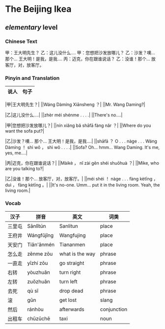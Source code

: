 # The Beijing Ikea
## *elementary* level

### Chinese Text
甲：王大明先生？
乙：这儿没什么....
甲：您想把沙发放哪儿？
乙：沙发？噢... 那个... 王大明！是我，是我....
丙：迈克，你在跟谁说话？
乙：没谁！那个... 放客厅，对，放客厅。

### Pinyin and Translation
|说人|句子|
|----|----|

|甲|王大明先生？|
||Wáng Dàmíng Xiānsheng ？|
||Mr. Wang Daming?|

|乙|这儿没什么....|
||zhèr méi shénme . . . .|
||There's no....|

|甲|您想把沙发放哪儿？|
||nín xiǎng bǎ shāfā fàng nǎr ？|
||Where do you want the sofa put?|

|乙|沙发？噢... 那个... 王大明！是我，是我....|
||shāfā ？ O . . .  nàge . . .  Wáng Dàmíng ！ shì wǒ ， shì wǒ . . . .|
||Sofa? Oh... hmm... Wang Daming. It's me, yes, me....|

|丙|迈克，你在跟谁说话？|
||Màikè ， nǐ zài gēn shéi shuōhuà ？|
||Mike, who are you talking to?|

|乙|没谁！那个... 放客厅，对，放客厅。|
||méi shéi ！ nàge . . .  fàng kètīng ， duì ， fàng kètīng 。|
||It's no-one. Umm... put it in the living room. Yeah, the living room.|
### Vocab
|汉子|拼音|英文|词类|
|----|----|----|----|
|三里屯|Sānlǐtún|Sanlitun|place|
|王府井|Wángfǔjǐng|Wangfujing|place|
|天安门|Tiān'ānmén|Tiananmen|place|
|怎么走|zěnme zǒu|what is the way|phrase|
|一直走|yīzhí zǒu|go straight|phrase|
|右转|yòuzhuǎn|turn right|phrase|
|左转|zuǒzhuǎn|turn left|phrase|
|去死|qù sǐ|drop dead|phrase|
|滚|gǔn|get lost|slang|
|然后|ránhòu|afterwards|conjunction|
|出租车|chūzūchē|taxi|noun|